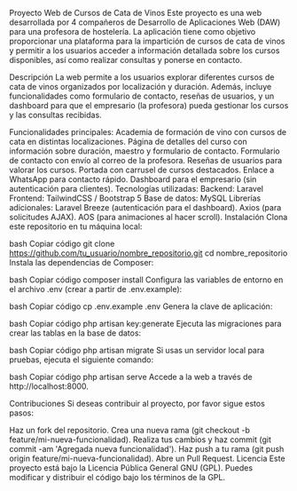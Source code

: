 Proyecto Web de Cursos de Cata de Vinos
Este proyecto es una web desarrollada por 4 compañeros de Desarrollo de Aplicaciones Web (DAW) para una profesora de hostelería. La aplicación tiene como objetivo proporcionar una plataforma para la impartición de cursos de cata de vinos y permitir a los usuarios acceder a información detallada sobre los cursos disponibles, así como realizar consultas y ponerse en contacto.

Descripción
La web permite a los usuarios explorar diferentes cursos de cata de vinos organizados por localización y duración. Además, incluye funcionalidades como formulario de contacto, reseñas de usuarios, y un dashboard para que el empresario (la profesora) pueda gestionar los cursos y las consultas recibidas.

Funcionalidades principales:
Academia de formación de vino con cursos de cata en distintas localizaciones.
Página de detalles del curso con información sobre duración, maestro y formulario de contacto.
Formulario de contacto con envío al correo de la profesora.
Reseñas de usuarios para valorar los cursos.
Portada con carrusel de cursos destacados.
Enlace a WhatsApp para contacto rápido.
Dashboard para el empresario (sin autenticación para clientes).
Tecnologías utilizadas:
Backend: Laravel
Frontend: TailwindCSS / Bootstrap 5
Base de datos: MySQL
Librerías adicionales:
Laravel Breeze (autenticación para el dashboard).
Axios (para solicitudes AJAX).
AOS (para animaciones al hacer scroll).
Instalación
Clona este repositorio en tu máquina local:

bash
Copiar código
git clone https://github.com/tu_usuario/nombre_repositorio.git
cd nombre_repositorio
Instala las dependencias de Composer:

bash
Copiar código
composer install
Configura las variables de entorno en el archivo .env (crear a partir de .env.example):

bash
Copiar código
cp .env.example .env
Genera la clave de aplicación:

bash
Copiar código
php artisan key:generate
Ejecuta las migraciones para crear las tablas en la base de datos:

bash
Copiar código
php artisan migrate
Si usas un servidor local para pruebas, ejecuta el siguiente comando:

bash
Copiar código
php artisan serve
Accede a la web a través de http://localhost:8000.

Contribuciones
Si deseas contribuir al proyecto, por favor sigue estos pasos:

Haz un fork del repositorio.
Crea una nueva rama (git checkout -b feature/mi-nueva-funcionalidad).
Realiza tus cambios y haz commit (git commit -am 'Agregada nueva funcionalidad').
Haz push a tu rama (git push origin feature/mi-nueva-funcionalidad).
Abre un Pull Request.
Licencia
Este proyecto está bajo la Licencia Pública General GNU (GPL). Puedes modificar y distribuir el código bajo los términos de la GPL.
